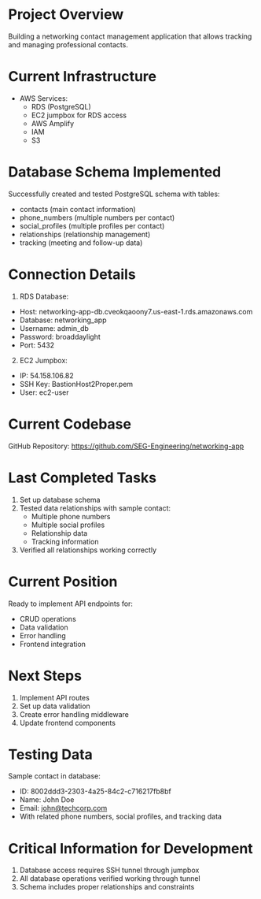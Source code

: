 # Project Overview
Building a networking contact management application that allows tracking and managing professional contacts.

# Current Infrastructure
- AWS Services:
  - RDS (PostgreSQL)
  - EC2 jumpbox for RDS access
  - AWS Amplify
  - IAM
  - S3

# Database Schema Implemented
Successfully created and tested PostgreSQL schema with tables:
- contacts (main contact information)
- phone_numbers (multiple numbers per contact)
- social_profiles (multiple profiles per contact)
- relationships (relationship management)
- tracking (meeting and follow-up data)

# Connection Details
1. RDS Database:
- Host: networking-app-db.cveokqaoony7.us-east-1.rds.amazonaws.com
- Database: networking_app
- Username: admin_db
- Password: broaddaylight
- Port: 5432

2. EC2 Jumpbox:
- IP: 54.158.106.82
- SSH Key: BastionHost2Proper.pem
- User: ec2-user

# Current Codebase
GitHub Repository: https://github.com/SEG-Engineering/networking-app

# Last Completed Tasks
1. Set up database schema
2. Tested data relationships with sample contact:
   - Multiple phone numbers
   - Multiple social profiles
   - Relationship data
   - Tracking information
3. Verified all relationships working correctly

# Current Position
Ready to implement API endpoints for:
- CRUD operations
- Data validation
- Error handling
- Frontend integration

# Next Steps
1. Implement API routes
2. Set up data validation
3. Create error handling middleware
4. Update frontend components

# Testing Data
Sample contact in database:
- ID: 8002ddd3-2303-4a25-84c2-c716217fb8bf
- Name: John Doe
- Email: john@techcorp.com
- With related phone numbers, social profiles, and tracking data

# Critical Information for Development
1. Database access requires SSH tunnel through jumpbox
2. All database operations verified working through tunnel
3. Schema includes proper relationships and constraints